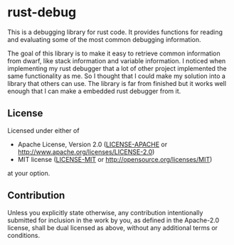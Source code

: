 # rust-debug
This is a debugging library for rust code.
It provides functions for reading and evaluating some of the most common debugging information.

The goal of this library is to make it easy to retrieve common information from dwarf, like stack information and variable information.
I noticed when implementing my rust debugger that a lot of other project implemented the same functionality as me.
So I thought that I could make my solution into a library that others can use.
The library is far from finished but it works well enough that I can make a embedded rust debugger from it.


## License

Licensed under either of

 * Apache License, Version 2.0
   ([LICENSE-APACHE](LICENSE-APACHE) or http://www.apache.org/licenses/LICENSE-2.0)
 * MIT license
   ([LICENSE-MIT](LICENSE-MIT) or http://opensource.org/licenses/MIT)

at your option.

## Contribution

Unless you explicitly state otherwise, any contribution intentionally submitted
for inclusion in the work by you, as defined in the Apache-2.0 license, shall be
dual licensed as above, without any additional terms or conditions.


